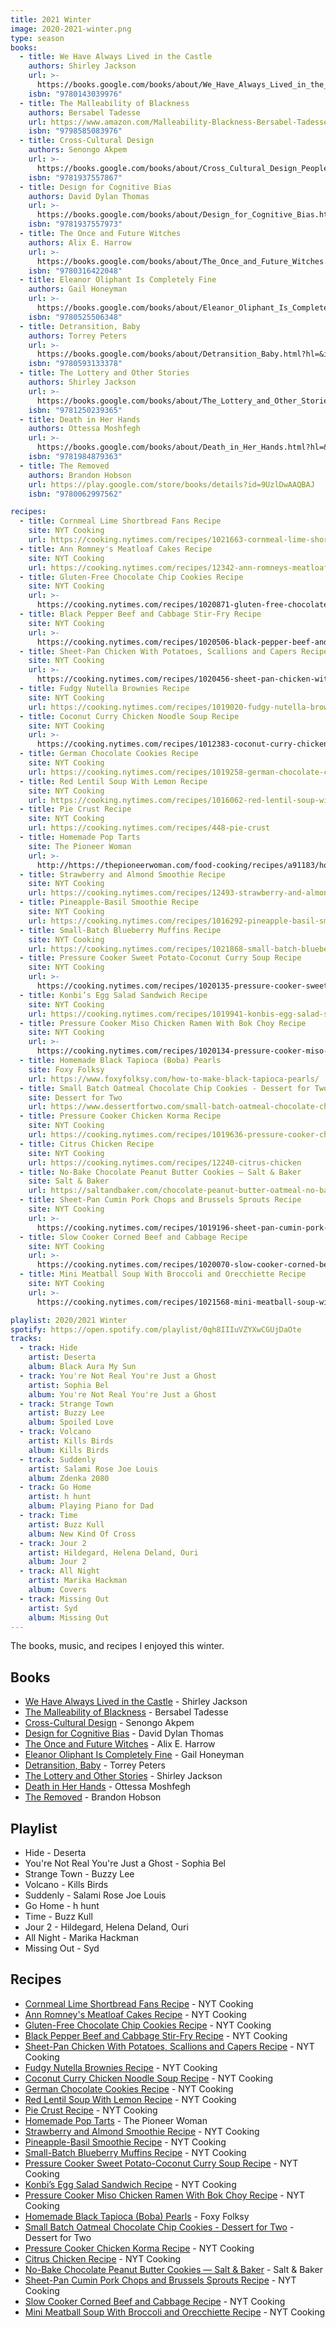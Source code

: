 ```yaml
---
title: 2021 Winter
image: 2020-2021-winter.png
type: season
books:
  - title: We Have Always Lived in the Castle
    authors: Shirley Jackson
    url: >-
      https://books.google.com/books/about/We_Have_Always_Lived_in_the_Castle.html?hl=&id=J7YpDwAAQBAJ
    isbn: "9780143039976"
  - title: The Malleability of Blackness
    authors: Bersabel Tadesse
    url: https://www.amazon.com/Malleability-Blackness-Bersabel-Tadesse/dp/B08R689SJJ
    isbn: "9798585083976"
  - title: Cross-Cultural Design
    authors: Senongo Akpem
    url: >-
      https://books.google.com/books/about/Cross_Cultural_Design_People_and_Culture.html?hl=&id=maelzQEACAAJ
    isbn: "9781937557867"
  - title: Design for Cognitive Bias
    authors: David Dylan Thomas
    url: >-
      https://books.google.com/books/about/Design_for_Cognitive_Bias.html?hl=&id=Uq0DzgEACAAJ
    isbn: "9781937557973"
  - title: The Once and Future Witches
    authors: Alix E. Harrow
    url: >-
      https://books.google.com/books/about/The_Once_and_Future_Witches.html?hl=&id=7AhYzQEACAAJ
    isbn: "9780316422048"
  - title: Eleanor Oliphant Is Completely Fine
    authors: Gail Honeyman
    url: >-
      https://books.google.com/books/about/Eleanor_Oliphant_Is_Completely_Fine.html?hl=&id=R-wexgEACAAJ
    isbn: "9780525506348"
  - title: Detransition, Baby
    authors: Torrey Peters
    url: >-
      https://books.google.com/books/about/Detransition_Baby.html?hl=&id=pO8OEAAAQBAJ
    isbn: "9780593133378"
  - title: The Lottery and Other Stories
    authors: Shirley Jackson
    url: >-
      https://books.google.com/books/about/The_Lottery_and_Other_Stories.html?hl=&id=nCCxvgEACAAJ
    isbn: "9781250239365"
  - title: Death in Her Hands
    authors: Ottessa Moshfegh
    url: >-
      https://books.google.com/books/about/Death_in_Her_Hands.html?hl=&id=kiikDwAAQBAJ
    isbn: "9781984879363"
  - title: The Removed
    authors: Brandon Hobson
    url: https://play.google.com/store/books/details?id=9UzlDwAAQBAJ
    isbn: "9780062997562"

recipes:
  - title: Cornmeal Lime Shortbread Fans Recipe
    site: NYT Cooking
    url: https://cooking.nytimes.com/recipes/1021663-cornmeal-lime-shortbread-fans
  - title: Ann Romney's Meatloaf Cakes Recipe
    site: NYT Cooking
    url: https://cooking.nytimes.com/recipes/12342-ann-romneys-meatloaf-cakes
  - title: Gluten-Free Chocolate Chip Cookies Recipe
    site: NYT Cooking
    url: >-
      https://cooking.nytimes.com/recipes/1020871-gluten-free-chocolate-chip-cookies
  - title: Black Pepper Beef and Cabbage Stir-Fry Recipe
    site: NYT Cooking
    url: >-
      https://cooking.nytimes.com/recipes/1020506-black-pepper-beef-and-cabbage-stir-fry
  - title: Sheet-Pan Chicken With Potatoes, Scallions and Capers Recipe
    site: NYT Cooking
    url: >-
      https://cooking.nytimes.com/recipes/1020456-sheet-pan-chicken-with-potatoes-scallions-and-capers
  - title: Fudgy Nutella Brownies Recipe
    site: NYT Cooking
    url: https://cooking.nytimes.com/recipes/1019020-fudgy-nutella-brownies
  - title: Coconut Curry Chicken Noodle Soup Recipe
    site: NYT Cooking
    url: >-
      https://cooking.nytimes.com/recipes/1012383-coconut-curry-chicken-noodle-soup
  - title: German Chocolate Cookies Recipe
    site: NYT Cooking
    url: https://cooking.nytimes.com/recipes/1019258-german-chocolate-cookies
  - title: Red Lentil Soup With Lemon Recipe
    site: NYT Cooking
    url: https://cooking.nytimes.com/recipes/1016062-red-lentil-soup-with-lemon
  - title: Pie Crust Recipe
    site: NYT Cooking
    url: https://cooking.nytimes.com/recipes/448-pie-crust
  - title: Homemade Pop Tarts
    site: The Pioneer Woman
    url: >-
      http://https://thepioneerwoman.com/food-cooking/recipes/a91183/homemade-pop-tarts/
  - title: Strawberry and Almond Smoothie Recipe
    site: NYT Cooking
    url: https://cooking.nytimes.com/recipes/12493-strawberry-and-almond-smoothie
  - title: Pineapple-Basil Smoothie Recipe
    site: NYT Cooking
    url: https://cooking.nytimes.com/recipes/1016292-pineapple-basil-smoothie
  - title: Small-Batch Blueberry Muffins Recipe
    site: NYT Cooking
    url: https://cooking.nytimes.com/recipes/1021868-small-batch-blueberry-muffins
  - title: Pressure Cooker Sweet Potato-Coconut Curry Soup Recipe
    site: NYT Cooking
    url: >-
      https://cooking.nytimes.com/recipes/1020135-pressure-cooker-sweet-potato-coconut-curry-soup
  - title: Konbi’s Egg Salad Sandwich Recipe
    site: NYT Cooking
    url: https://cooking.nytimes.com/recipes/1019941-konbis-egg-salad-sandwich
  - title: Pressure Cooker Miso Chicken Ramen With Bok Choy Recipe
    site: NYT Cooking
    url: >-
      https://cooking.nytimes.com/recipes/1020134-pressure-cooker-miso-chicken-ramen-with-bok-choy
  - title: Homemade Black Tapioca (Boba) Pearls
    site: Foxy Folksy
    url: https://www.foxyfolksy.com/how-to-make-black-tapioca-pearls/
  - title: Small Batch Oatmeal Chocolate Chip Cookies - Dessert for Two
    site: Dessert for Two
    url: https://www.dessertfortwo.com/small-batch-oatmeal-chocolate-chip-cookies/
  - title: Pressure Cooker Chicken Korma Recipe
    site: NYT Cooking
    url: https://cooking.nytimes.com/recipes/1019636-pressure-cooker-chicken-korma
  - title: Citrus Chicken Recipe
    site: NYT Cooking
    url: https://cooking.nytimes.com/recipes/12240-citrus-chicken
  - title: No-Bake Chocolate Peanut Butter Cookies — Salt & Baker
    site: Salt & Baker
    url: https://saltandbaker.com/chocolate-peanut-butter-oatmeal-no-bake-cookies/
  - title: Sheet-Pan Cumin Pork Chops and Brussels Sprouts Recipe
    site: NYT Cooking
    url: >-
      https://cooking.nytimes.com/recipes/1019196-sheet-pan-cumin-pork-chops-and-brussels-sprouts
  - title: Slow Cooker Corned Beef and Cabbage Recipe
    site: NYT Cooking
    url: >-
      https://cooking.nytimes.com/recipes/1020070-slow-cooker-corned-beef-and-cabbage
  - title: Mini Meatball Soup With Broccoli and Orecchiette Recipe
    site: NYT Cooking
    url: >-
      https://cooking.nytimes.com/recipes/1021568-mini-meatball-soup-with-broccoli-and-orecchiette

playlist: 2020/2021 Winter
spotify: https://open.spotify.com/playlist/0qh8IIIuVZYXwCGUjDaOte
tracks:
  - track: Hide
    artist: Deserta
    album: Black Aura My Sun
  - track: You're Not Real You're Just a Ghost
    artist: Sophia Bel
    album: You're Not Real You're Just a Ghost
  - track: Strange Town
    artist: Buzzy Lee
    album: Spoiled Love
  - track: Volcano
    artist: Kills Birds
    album: Kills Birds
  - track: Suddenly
    artist: Salami Rose Joe Louis
    album: Zdenka 2080
  - track: Go Home
    artist: h hunt
    album: Playing Piano for Dad
  - track: Time
    artist: Buzz Kull
    album: New Kind Of Cross
  - track: Jour 2
    artist: Hildegard, Helena Deland, Ouri
    album: Jour 2
  - track: All Night
    artist: Marika Hackman
    album: Covers
  - track: Missing Out
    artist: Syd
    album: Missing Out
---
```


The books, music, and recipes I enjoyed this winter.

## Books

- [We Have Always Lived in the Castle](https://books.google.com/books/about/We_Have_Always_Lived_in_the_Castle.html?hl=&id=J7YpDwAAQBAJ) - Shirley Jackson
- [The Malleability of Blackness](https://www.amazon.com/Malleability-Blackness-Bersabel-Tadesse/dp/B08R689SJJ) - Bersabel Tadesse
- [Cross-Cultural Design](https://books.google.com/books/about/Cross_Cultural_Design_People_and_Culture.html?hl=&id=maelzQEACAAJ) - Senongo Akpem
- [Design for Cognitive Bias](https://books.google.com/books/about/Design_for_Cognitive_Bias.html?hl=&id=Uq0DzgEACAAJ) - David Dylan Thomas
- [The Once and Future Witches](https://books.google.com/books/about/The_Once_and_Future_Witches.html?hl=&id=7AhYzQEACAAJ) - Alix E. Harrow
- [Eleanor Oliphant Is Completely Fine](https://books.google.com/books/about/Eleanor_Oliphant_Is_Completely_Fine.html?hl=&id=R-wexgEACAAJ) - Gail Honeyman
- [Detransition, Baby](https://books.google.com/books/about/Detransition_Baby.html?hl=&id=pO8OEAAAQBAJ) - Torrey Peters
- [The Lottery and Other Stories](https://books.google.com/books/about/The_Lottery_and_Other_Stories.html?hl=&id=nCCxvgEACAAJ) - Shirley Jackson
- [Death in Her Hands](https://books.google.com/books/about/Death_in_Her_Hands.html?hl=&id=kiikDwAAQBAJ) - Ottessa Moshfegh
- [The Removed](https://play.google.com/store/books/details?id=9UzlDwAAQBAJ) - Brandon Hobson

## Playlist

- Hide - Deserta
- You're Not Real You're Just a Ghost - Sophia Bel
- Strange Town - Buzzy Lee
- Volcano - Kills Birds
- Suddenly - Salami Rose Joe Louis
- Go Home - h hunt
- Time - Buzz Kull
- Jour 2 - Hildegard, Helena Deland, Ouri
- All Night - Marika Hackman
- Missing Out - Syd

## Recipes

- [Cornmeal Lime Shortbread Fans Recipe](https://cooking.nytimes.com/recipes/1021663-cornmeal-lime-shortbread-fans) - NYT Cooking
- [Ann Romney's Meatloaf Cakes Recipe](https://cooking.nytimes.com/recipes/12342-ann-romneys-meatloaf-cakes) - NYT Cooking
- [Gluten-Free Chocolate Chip Cookies Recipe](https://cooking.nytimes.com/recipes/1020871-gluten-free-chocolate-chip-cookies) - NYT Cooking
- [Black Pepper Beef and Cabbage Stir-Fry Recipe](https://cooking.nytimes.com/recipes/1020506-black-pepper-beef-and-cabbage-stir-fry) - NYT Cooking
- [Sheet-Pan Chicken With Potatoes, Scallions and Capers Recipe](https://cooking.nytimes.com/recipes/1020456-sheet-pan-chicken-with-potatoes-scallions-and-capers) - NYT Cooking
- [Fudgy Nutella Brownies Recipe](https://cooking.nytimes.com/recipes/1019020-fudgy-nutella-brownies) - NYT Cooking
- [Coconut Curry Chicken Noodle Soup Recipe](https://cooking.nytimes.com/recipes/1012383-coconut-curry-chicken-noodle-soup) - NYT Cooking
- [German Chocolate Cookies Recipe](https://cooking.nytimes.com/recipes/1019258-german-chocolate-cookies) - NYT Cooking
- [Red Lentil Soup With Lemon Recipe](https://cooking.nytimes.com/recipes/1016062-red-lentil-soup-with-lemon) - NYT Cooking
- [Pie Crust Recipe](https://cooking.nytimes.com/recipes/448-pie-crust) - NYT Cooking
- [Homemade Pop Tarts](http://https://thepioneerwoman.com/food-cooking/recipes/a91183/homemade-pop-tarts/) - The Pioneer Woman
- [Strawberry and Almond Smoothie Recipe](https://cooking.nytimes.com/recipes/12493-strawberry-and-almond-smoothie) - NYT Cooking
- [Pineapple-Basil Smoothie Recipe](https://cooking.nytimes.com/recipes/1016292-pineapple-basil-smoothie) - NYT Cooking
- [Small-Batch Blueberry Muffins Recipe](https://cooking.nytimes.com/recipes/1021868-small-batch-blueberry-muffins) - NYT Cooking
- [Pressure Cooker Sweet Potato-Coconut Curry Soup Recipe](https://cooking.nytimes.com/recipes/1020135-pressure-cooker-sweet-potato-coconut-curry-soup) - NYT Cooking
- [Konbi’s Egg Salad Sandwich Recipe](https://cooking.nytimes.com/recipes/1019941-konbis-egg-salad-sandwich) - NYT Cooking
- [Pressure Cooker Miso Chicken Ramen With Bok Choy Recipe](https://cooking.nytimes.com/recipes/1020134-pressure-cooker-miso-chicken-ramen-with-bok-choy) - NYT Cooking
- [Homemade Black Tapioca (Boba) Pearls](https://www.foxyfolksy.com/how-to-make-black-tapioca-pearls/) - Foxy Folksy
- [Small Batch Oatmeal Chocolate Chip Cookies - Dessert for Two](https://www.dessertfortwo.com/small-batch-oatmeal-chocolate-chip-cookies/) - Dessert for Two
- [Pressure Cooker Chicken Korma Recipe](https://cooking.nytimes.com/recipes/1019636-pressure-cooker-chicken-korma) - NYT Cooking
- [Citrus Chicken Recipe](https://cooking.nytimes.com/recipes/12240-citrus-chicken) - NYT Cooking
- [No-Bake Chocolate Peanut Butter Cookies — Salt & Baker](https://saltandbaker.com/chocolate-peanut-butter-oatmeal-no-bake-cookies/) - Salt & Baker
- [Sheet-Pan Cumin Pork Chops and Brussels Sprouts Recipe](https://cooking.nytimes.com/recipes/1019196-sheet-pan-cumin-pork-chops-and-brussels-sprouts) - NYT Cooking
- [Slow Cooker Corned Beef and Cabbage Recipe](https://cooking.nytimes.com/recipes/1020070-slow-cooker-corned-beef-and-cabbage) - NYT Cooking
- [Mini Meatball Soup With Broccoli and Orecchiette Recipe](https://cooking.nytimes.com/recipes/1021568-mini-meatball-soup-with-broccoli-and-orecchiette) - NYT Cooking
